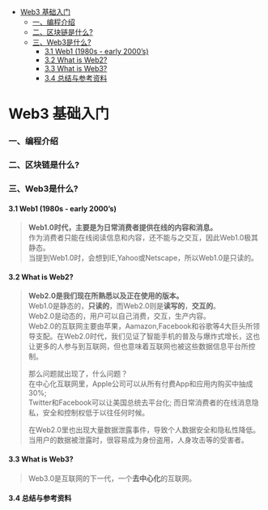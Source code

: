 * [Web3 基础入门]()
    * [一、编程介绍](#%E4%B8%80%E7%BC%96%E7%A8%8B%E4%BB%8B%E7%BB%8D)
    * [二、区块链是什么?](#%E4%BA%8C%E5%8C%BA%E5%9D%97%E9%93%BE%E6%98%AF%E4%BB%80%E4%B9%88)
    * [三、Web3是什么?](#%E4%B8%89web3%E6%98%AF%E4%BB%80%E4%B9%88)
      * [3.1 Web1 (1980s - early 2000’s)](#31-web1-1980s---early-2000s)
      * [3.2 What is Web2?](#32-what-is-web2)
      * [3.3 What is Web3?](#33-what-is-web3)
      * [3.4 总结与参考资料](#34-%E6%80%BB%E7%BB%93%E4%B8%8E%E5%8F%82%E8%80%83%E8%B5%84%E6%96%99)

# Web3 基础入门

### 一、编程介绍

### 二、区块链是什么?

### 三、Web3是什么?

#### 3.1 Web1 (1980s - early 2000’s)
> **Web1.0时代，主要是为日常消费者提供在线的内容和消息。**  
> 作为消费者只能在线阅读信息和内容，还不能与之交互，因此Web1.0极其静态。  
> 当提到Web1.0时，会想到IE,Yahoo或Netscape，所以Web1.0是只读的。

#### 3.2 What is Web2?
> **Web2.0是我们现在所熟悉以及正在使用的版本。**  
> Web1.0是静态的，**只读的**，而Web2.0则是**读写的**，**交互的**。  
> Web2.0是动态的，用户可以自己消费，交互，生产内容。  
> Web2.0的互联网主要由苹果，Aamazon,Facebook和谷歌等4大巨头所领导支配。在Web2.0时代，我们见证了智能手机的普及与爆炸式增长，这也让更多的人参与到互联网，但也意味着互联网也被这些数据信息平台所控制。  
> 
> 那么问题就出现了，什么问题？  
> 在中心化互联网里，Apple公司可以从所有付费App和应用内购买中抽成30%;  
> Twitter和Facebook可以让美国总统去平台化; 
> 而日常消费者的在线消息隐私，安全和控制权低于以往任何时候。  
> 
> 在Web2.0里也出现大量数据泄露事件，导致个人数据安全和隐私性降低。  
> 当用户的数据被泄露时，很容易成为身份盗用，人身攻击等的受害者。

#### 3.3 What is Web3?
> Web3.0是互联网的下一代，一个**去中心化**的互联网。  
> 

#### 3.4 总结与参考资料
